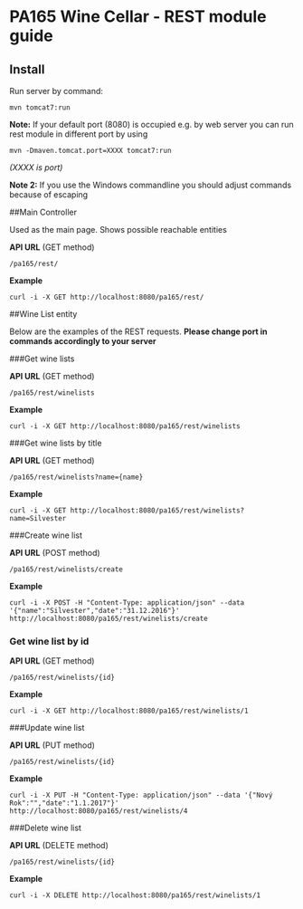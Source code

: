 # PA165 Wine Cellar - REST module guide

## Install

Run server by command:

```
mvn tomcat7:run
```

**Note:** If your default port (8080) is occupied e.g. by web server you can run rest module in different port by using

```
mvn -Dmaven.tomcat.port=XXXX tomcat7:run  
```
*(XXXX is port)* </br>

**Note 2:** If you use the Windows commandline you should adjust commands because of escaping

##Main Controller

Used as the main page. Shows possible reachable entities

**API URL** (GET method)

```
/pa165/rest/
```

**Example**

```
curl -i -X GET http://localhost:8080/pa165/rest/
```

##Wine List entity

Below are the examples of the REST requests.
**Please change port in commands accordingly to your server**

###Get wine lists

**API URL** (GET method)

```
/pa165/rest/winelists
```

**Example**

```
curl -i -X GET http://localhost:8080/pa165/rest/winelists
```

###Get wine lists by title

**API URL** (GET method)

```
/pa165/rest/winelists?name={name}
```

**Example**

```
curl -i -X GET http://localhost:8080/pa165/rest/winelists?name=Silvester
```

###Create wine list

**API URL** (POST method)

```
/pa165/rest/winelists/create
```

**Example**

```
curl -i -X POST -H "Content-Type: application/json" --data '{"name":"Silvester","date":"31.12.2016"}' http://localhost:8080/pa165/rest/winelists/create
```

### Get wine list by id

**API URL** (GET method)

```
/pa165/rest/winelists/{id}
```

**Example**

```
curl -i -X GET http://localhost:8080/pa165/rest/winelists/1
```

###Update wine list

**API URL** (PUT method)

```
/pa165/rest/winelists/{id}
```

**Example**

```
curl -i -X PUT -H "Content-Type: application/json" --data '{"Nový Rok":"","date":"1.1.2017"}' http://localhost:8080/pa165/rest/winelists/4
```

###Delete wine list

**API URL** (DELETE method)

```
/pa165/rest/winelists/{id}
```

**Example**

```
curl -i -X DELETE http://localhost:8080/pa165/rest/winelists/1
```